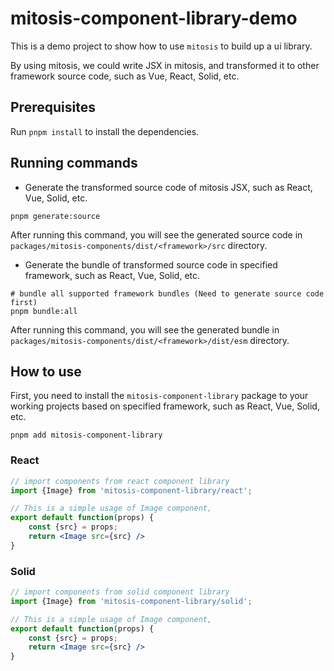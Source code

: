 # mitosis-component-library-demo

This is a demo project to show how to use `mitosis` to build up a ui library.

By using mitosis, we could write JSX in mitosis, and transformed it to other framework source code, such as Vue, React, Solid, etc.

## Prerequisites

Run `pnpm install` to install the dependencies.

## Running commands

- Generate the transformed source code of mitosis JSX, such as React, Vue, Solid, etc.

```shell
pnpm generate:source
```

After running this command, you will see the generated source code in `packages/mitosis-components/dist/<framework>/src` directory.

- Generate the bundle of transformed source code in specified framework, such as React, Vue, Solid, etc.

```shell
# bundle all supported framework bundles (Need to generate source code first)
pnpm bundle:all
```

After running this command, you will see the generated bundle in `packages/mitosis-components/dist/<framework>/dist/esm` directory.

## How to use

First, you need to install the `mitosis-component-library` package to your working projects based on specified framework, such as React, Vue, Solid, etc.

```shell
pnpm add mitosis-component-library
```

### React

```jsx
// import components from react component library
import {Image} from 'mitosis-component-library/react';

// This is a simple usage of Image component, 
export default function(props) {
    const {src} = props;
    return <Image src={src} />
}
```

### Solid

```jsx
// import components from solid component library
import {Image} from 'mitosis-component-library/solid';

// This is a simple usage of Image component, 
export default function(props) {
    const {src} = props;
    return <Image src={src} />
}
```